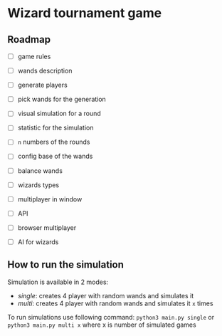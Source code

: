 # Wizard tournament game

## Roadmap

- [ ] game rules
- [ ] wands description
- [ ] generate players
- [ ] pick wands for the generation
- [ ] visual simulation for a round
- [ ] statistic for the simulation
- [ ] `n` numbers of the rounds
- [ ] config base of the wands
- [ ] balance wands
- [ ] wizards types
- [ ] multiplayer in window
- [ ] API
- [ ] browser multiplayer
- [ ] AI for wizards


## How to run the simulation

Simulation is available in 2 modes:
- *single*: creates 4 player with random wands and simulates it
- *multi*: creates 4 player with random wands and simulates it `x` times

To run simulations use following command:
`python3 main.py single` or 
`python3 main.py multi x` where x is number of simulated games